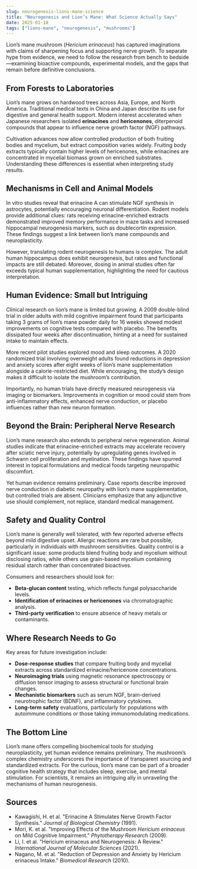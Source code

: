 ```yaml
---
slug: neurogenesis-lions-mane-science
title: "Neurogenesis and Lion’s Mane: What Science Actually Says"
date: 2025-01-18
tags: ["lions-mane", "neurogenesis", "mushrooms"]
---
```


Lion’s mane mushroom (*Hericium erinaceus*) has captured imaginations with claims of sharpening focus and supporting nerve growth. To separate hype from evidence, we need to follow the research from bench to bedside—examining bioactive compounds, experimental models, and the gaps that remain before definitive conclusions.

## From Forests to Laboratories

Lion’s mane grows on hardwood trees across Asia, Europe, and North America. Traditional medical texts in China and Japan describe its use for digestive and general health support. Modern interest accelerated when Japanese researchers isolated **erinacines** and **hericenones**, diterpenoid compounds that appear to influence nerve growth factor (NGF) pathways.

Cultivation advances now allow controlled production of both fruiting bodies and mycelium, but extract composition varies widely. Fruiting body extracts typically contain higher levels of hericenones, while erinacines are concentrated in mycelial biomass grown on enriched substrates. Understanding these differences is essential when interpreting study results.

## Mechanisms in Cell and Animal Models

In vitro studies reveal that erinacine A can stimulate NGF synthesis in astrocytes, potentially encouraging neuronal differentiation. Rodent models provide additional clues: rats receiving erinacine-enriched extracts demonstrated improved memory performance in maze tasks and increased hippocampal neurogenesis markers, such as doublecortin expression. These findings suggest a link between lion’s mane compounds and neuroplasticity.

However, translating rodent neurogenesis to humans is complex. The adult human hippocampus does exhibit neurogenesis, but rates and functional impacts are still debated. Moreover, dosing in animal studies often far exceeds typical human supplementation, highlighting the need for cautious interpretation.

## Human Evidence: Small but Intriguing

Clinical research on lion’s mane is limited but growing. A 2009 double-blind trial in older adults with mild cognitive impairment found that participants taking 3 grams of lion’s mane powder daily for 16 weeks showed modest improvements on cognitive tests compared with placebo. The benefits dissipated four weeks after discontinuation, hinting at a need for sustained intake to maintain effects.

More recent pilot studies explored mood and sleep outcomes. A 2020 randomized trial involving overweight adults found reductions in depression and anxiety scores after eight weeks of lion’s mane supplementation alongside a calorie-restricted diet. While encouraging, the study’s design makes it difficult to isolate the mushroom’s contribution.

Importantly, no human trials have directly measured neurogenesis via imaging or biomarkers. Improvements in cognition or mood could stem from anti-inflammatory effects, enhanced nerve conduction, or placebo influences rather than new neuron formation.

## Beyond the Brain: Peripheral Nerve Research

Lion’s mane research also extends to peripheral nerve regeneration. Animal studies indicate that erinacine-enriched extracts may accelerate recovery after sciatic nerve injury, potentially by upregulating genes involved in Schwann cell proliferation and myelination. These findings have spurred interest in topical formulations and medical foods targeting neuropathic discomfort.

Yet human evidence remains preliminary. Case reports describe improved nerve conduction in diabetic neuropathy with lion’s mane supplementation, but controlled trials are absent. Clinicians emphasize that any adjunctive use should complement, not replace, standard medical management.

## Safety and Quality Control

Lion’s mane is generally well tolerated, with few reported adverse effects beyond mild digestive upset. Allergic reactions are rare but possible, particularly in individuals with mushroom sensitivities. Quality control is a significant issue: some products blend fruiting body and mycelium without disclosing ratios, while others use grain-based mycelium containing residual starch rather than concentrated bioactives.

Consumers and researchers should look for:

- **Beta-glucan content** testing, which reflects fungal polysaccharide levels.
- **Identification of erinacines or hericenones** via chromatographic analysis.
- **Third-party verification** to ensure absence of heavy metals or contaminants.

## Where Research Needs to Go

Key areas for future investigation include:

- **Dose-response studies** that compare fruiting body and mycelial extracts across standardized erinacine/hericenone concentrations.
- **Neuroimaging trials** using magnetic resonance spectroscopy or diffusion tensor imaging to assess structural or functional brain changes.
- **Mechanistic biomarkers** such as serum NGF, brain-derived neurotrophic factor (BDNF), and inflammatory cytokines.
- **Long-term safety** evaluations, particularly for populations with autoimmune conditions or those taking immunomodulating medications.

## The Bottom Line

Lion’s mane offers compelling biochemical tools for studying neuroplasticity, yet human evidence remains preliminary. The mushroom’s complex chemistry underscores the importance of transparent sourcing and standardized extracts. For the curious, lion’s mane can be part of a broader cognitive health strategy that includes sleep, exercise, and mental stimulation. For scientists, it remains an intriguing ally in unraveling the mechanisms of human neurogenesis.

## Sources

- Kawagishi, H. et al. "Erinacine A Stimulates Nerve Growth Factor Synthesis." *Journal of Biological Chemistry* (1991).
- Mori, K. et al. "Improving Effects of the Mushroom *Hericium erinaceus* on Mild Cognitive Impairment." *Phytotherapy Research* (2009).
- Li, I. et al. "Hericium erinaceus and Neurogenesis: A Review." *International Journal of Molecular Sciences* (2021).
- Nagano, M. et al. "Reduction of Depression and Anxiety by Hericium erinaceus Intake." *Biomedical Research* (2010).
